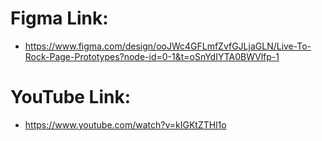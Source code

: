 
# Figma Link:
- https://www.figma.com/design/ooJWc4GFLmfZvfGJLjaGLN/Live-To-Rock-Page-Prototypes?node-id=0-1&t=oSnYdIYTA0BWVlfp-1

# YouTube Link:
- https://www.youtube.com/watch?v=kIGKtZTHl1o

